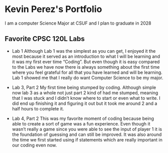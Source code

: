 
# Kevin Perez's Portfolio

I am a computer Science Major at CSUF and I plan to graduate in 2028

## Favorite CPSC 120L Labs

* Lab 1 
Although Lab 1 was the simplest as you can get, I enjoyed it the most because it served as an introduction to what I will be learning and it was my first ever time “Coding”. But even though it is easy compared to the Labs we have now there is always something about the first time where you feel grateful for all that you have learned and will be learning. Lab 1 showed me that I really do want Computer Science to be my major.

* Lab 3, Part 2
My first time being stumped by coding. Although simple now lab 3 as a whole not just part 2 kind of had me stumped, meaning that I was stuck and I didn’t know where to start or even what to write. I did end up finishing it and figuring it out but it took me around 2 and a half hours to complete it.

* Lab 4, Part 2
This was my favorite moment of coding because being able to create a sort of game was a fun experience. Even though it wasn’t really a game since you were able to see the input of player 1 it is the foundation of guessing and can still be improved. It was also around the time we first started using if statements which are really important in our coding even now.
